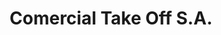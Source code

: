 ---
title: "Comercial Take Off S.A."
url: /la-habana/comercial-take-off-s-a/
shop: agencia de viajes
---
